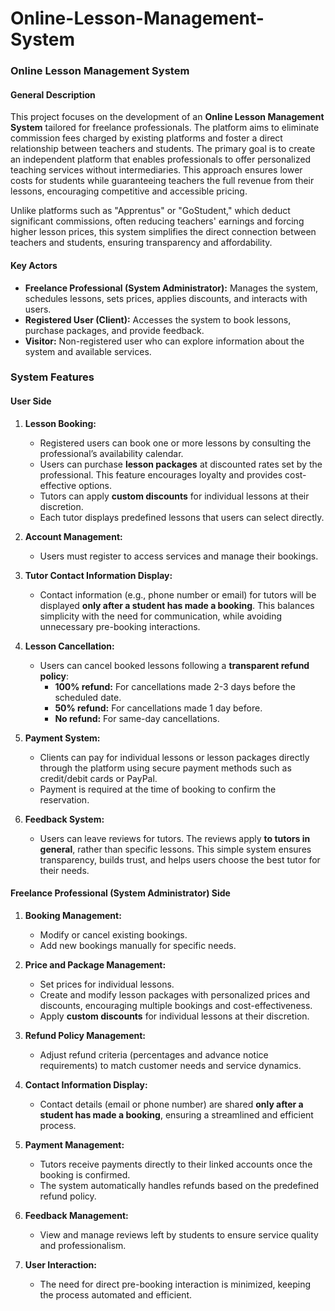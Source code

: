 # Online-Lesson-Management-System

### Online Lesson Management System

#### General Description
This project focuses on the development of an **Online Lesson Management System** tailored for freelance professionals. The platform aims to eliminate commission fees charged by existing platforms and foster a direct relationship between teachers and students. The primary goal is to create an independent platform that enables professionals to offer personalized teaching services without intermediaries. This approach ensures lower costs for students while guaranteeing teachers the full revenue from their lessons, encouraging competitive and accessible pricing.

Unlike platforms such as "Apprentus" or "GoStudent," which deduct significant commissions, often reducing teachers' earnings and forcing higher lesson prices, this system simplifies the direct connection between teachers and students, ensuring transparency and affordability.

#### Key Actors
- **Freelance Professional (System Administrator):** Manages the system, schedules lessons, sets prices, applies discounts, and interacts with users.
- **Registered User (Client):** Accesses the system to book lessons, purchase packages, and provide feedback.
- **Visitor:** Non-registered user who can explore information about the system and available services.

### System Features

#### User Side
1. **Lesson Booking:**
   - Registered users can book one or more lessons by consulting the professional’s availability calendar.
   - Users can purchase **lesson packages** at discounted rates set by the professional. This feature encourages loyalty and provides cost-effective options.
   - Tutors can apply **custom discounts** for individual lessons at their discretion.
   - Each tutor displays predefined lessons that users can select directly.

2. **Account Management:**
   - Users must register to access services and manage their bookings.

3. **Tutor Contact Information Display:**
   - Contact information (e.g., phone number or email) for tutors will be displayed **only after a student has made a booking**. This balances simplicity with the need for communication, while avoiding unnecessary pre-booking interactions.

4. **Lesson Cancellation:**
   - Users can cancel booked lessons following a **transparent refund policy**:
     - **100% refund:** For cancellations made 2-3 days before the scheduled date.
     - **50% refund:** For cancellations made 1 day before.
     - **No refund:** For same-day cancellations.

5. **Payment System:**
   - Clients can pay for individual lessons or lesson packages directly through the platform using secure payment methods such as credit/debit cards or PayPal.
   - Payment is required at the time of booking to confirm the reservation.

6. **Feedback System:**
   - Users can leave reviews for tutors. The reviews apply **to tutors in general**, rather than specific lessons. This simple system ensures transparency, builds trust, and helps users choose the best tutor for their needs.

#### Freelance Professional (System Administrator) Side
1. **Booking Management:**
   - Modify or cancel existing bookings.
   - Add new bookings manually for specific needs.

2. **Price and Package Management:**
   - Set prices for individual lessons.
   - Create and modify lesson packages with personalized prices and discounts, encouraging multiple bookings and cost-effectiveness.
   - Apply **custom discounts** for individual lessons at their discretion.

3. **Refund Policy Management:**
   - Adjust refund criteria (percentages and advance notice requirements) to match customer needs and service dynamics.

4. **Contact Information Display:**
   - Contact details (email or phone number) are shared **only after a student has made a booking**, ensuring a streamlined and efficient process.

5. **Payment Management:**
   - Tutors receive payments directly to their linked accounts once the booking is confirmed.
   - The system automatically handles refunds based on the predefined refund policy.

6. **Feedback Management:**
   - View and manage reviews left by students to ensure service quality and professionalism.

7. **User Interaction:**
   - The need for direct pre-booking interaction is minimized, keeping the process automated and efficient.